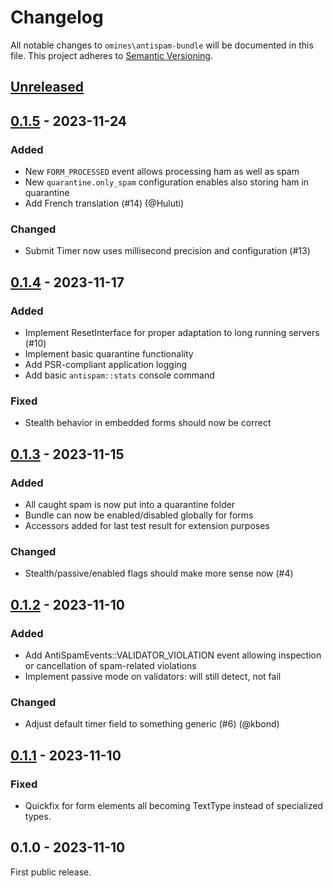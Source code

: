# Changelog
All notable changes to `omines\antispam-bundle` will be documented in this file.
This project adheres to [Semantic Versioning](http://semver.org/).

## [Unreleased]

## [0.1.5] - 2023-11-24
### Added
 - New `FORM_PROCESSED` event allows processing ham as well as spam
 - New `quarantine.only_spam` configuration enables also storing ham in quarantine
 - Add French translation (#14) (@Huluti)

### Changed
 - Submit Timer now uses millisecond precision and configuration (#13)

## [0.1.4] - 2023-11-17
### Added
 - Implement ResetInterface for proper adaptation to long running servers (#10)
 - Implement basic quarantine functionality
 - Add PSR-compliant application logging
 - Add basic `antispam::stats` console command

### Fixed
 - Stealth behavior in embedded forms should now be correct

## [0.1.3] - 2023-11-15
### Added
 - All caught spam is now put into a quarantine folder
 - Bundle can now be enabled/disabled globally for forms
 - Accessors added for last test result for extension purposes

### Changed
 - Stealth/passive/enabled flags should make more sense now (#4)

## [0.1.2] - 2023-11-10
### Added
 - Add AntiSpamEvents::VALIDATOR_VIOLATION event allowing inspection or cancellation of
   spam-related violations
 - Implement passive mode on validators: will still detect, not fail

### Changed
 - Adjust default timer field to something generic (#6) (@kbond)

## [0.1.1] - 2023-11-10
### Fixed
- Quickfix for form elements all becoming TextType instead of specialized types.

## 0.1.0 - 2023-11-10
First public release.

[Unreleased]: https://github.com/omines/antispam-bundle/compare/0.1.5...master
[0.1.5]: https://github.com/omines/antispam-bundle/compare/0.1.4...0.1.5
[0.1.4]: https://github.com/omines/antispam-bundle/compare/0.1.3...0.1.4
[0.1.3]: https://github.com/omines/antispam-bundle/compare/0.1.2...0.1.3
[0.1.2]: https://github.com/omines/antispam-bundle/compare/0.1.1...0.1.2
[0.1.1]: https://github.com/omines/antispam-bundle/compare/0.1.0...0.1.1
